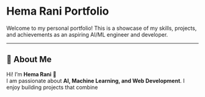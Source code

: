 # Hema Rani Portfolio

Welcome to my personal portfolio! This is a showcase of my skills, projects, and achievements as an aspiring AI/ML engineer and developer.

---

## 🌟 About Me

Hi! I’m **Hema Rani** 👋  
I am passionate about **AI, Machine Learning, and Web Development**. I enjoy building projects that combine
